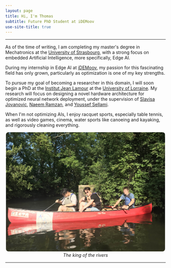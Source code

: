 ```yaml
---
layout: page
title: Hi, I'm Thomas
subtitle: Future PhD Student at iDEMoov
use-site-title: true
---
```


<hr style="height:2px;border-width:0;color:gray;background-color:gray">

As of the time of writing, I am completing my master's degree in Mechatronics at the <a href="https://www.cs.jhu.edu/">University of Strasbourg</a>, with a strong focus on embedded Artificial Intelligence, more specifically, Edge AI.

During my internship in Edge AI at <a href="https://www.idemoov.fr/">iDEMoov</a>, my passion for this fascinating field has only grown, particularly as optimization is one of my key strengths.

To pursue my goal of becoming a researcher in this domain, I will soon begin a PhD at the <a href="https://ijl.univ-lorraine.fr/">Institut Jean Lamour</a> at the <a href="https://www.univ-lorraine.fr/">University of Lorraine</a>. My research will focus on designing a novel hardware architecture for optimized neural network deployment, under the supervision of <a href="https://fr.linkedin.com/in/slavisajovanovic">Slavisa Jovanovic</a>, <a href="https://www.linkedin.com/in/naeem-ramzan-frse-smieee-sfhea-97685218/?originalSubdomain=uk">Naeem Ramzan</a>, and <a href="https://www.linkedin.com/in/youssef-sellami-475ab3177/">Youssef Sellami</a>.

When I'm not optimizing AIs, I enjoy racquet sports, especially table tennis, as well as video games, cinema, water sports like canoeing and kayaking, and rigorously cleaning everything.

<figure style="max-width:800px; margin:0 auto; text-align:center;">
  <img
    src="assets/img/kayaKING.jpg"
    width="500"
    alt="Method workflow diagram"
    style="border-radius: 8px;"
  >
  <figcaption><em>The king of the rivers</em></figcaption>
</figure>

<hr style="height:2px;border-width:0;color:gray;background-color:gray">

